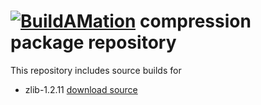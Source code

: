 # [![BuildAMation](http://buildamation.com/BAM-small.png)](https://github.com/markfinal/BuildAMation) compression package repository

This repository includes source builds for

* zlib-1.2.11 [download source](http://www.zlib.net/)

